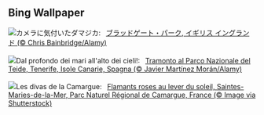 ## Bing Wallpaper
![](https://www.bing.com/th?id=OHR.BradgateFallow_JA-JP4632580137_UHD.jpg&w=1000)カメラに気付いたダマジカ:&nbsp;&ensp;[ブラッドゲート・パーク, イギリス イングランド (© Chris Bainbridge/Alamy)](https://www.bing.com/th?id=OHR.BradgateFallow_JA-JP4632580137_UHD.jpg)
<br><br/>
![](https://www.bing.com/th?id=OHR.TeideNational_IT-IT6647681954_UHD.jpg&w=1000)Dal profondo dei mari all'alto dei cieli!:&nbsp;&ensp;[Tramonto al Parco Nazionale del Teide, Tenerife, Isole Canarie, Spagna (© Javier Martínez Morán/Alamy)](https://www.bing.com/th?id=OHR.TeideNational_IT-IT6647681954_UHD.jpg)
<br><br/>
![](https://www.bing.com/th?id=OHR.FlamingosSaintesMaries_FR-FR7852991785_UHD.jpg&w=1000)Les divas de la Camargue:&nbsp;&ensp;[Flamants roses au lever du soleil, Saintes-Maries-de-la-Mer, Parc Naturel Régional de Camargue, France (© Image via Shutterstock)](https://www.bing.com/th?id=OHR.FlamingosSaintesMaries_FR-FR7852991785_UHD.jpg)
<br><br/>
